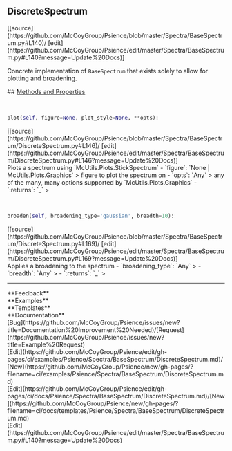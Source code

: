 ## <a id="Psience.Spectra.BaseSpectrum.DiscreteSpectrum">DiscreteSpectrum</a> 

<div class="docs-source-link" markdown="1">
[[source](https://github.com/McCoyGroup/Psience/blob/master/Spectra/BaseSpectrum.py#L140)/
[edit](https://github.com/McCoyGroup/Psience/edit/master/Spectra/BaseSpectrum.py#L140?message=Update%20Docs)]
</div>

Concrete implementation of `BaseSpectrum` that exists
solely to allow for plotting and broadening.







<div class="collapsible-section">
 <div class="collapsible-section collapsible-section-header" markdown="1">
## <a class="collapse-link" data-toggle="collapse" href="#methods" markdown="1"> Methods and Properties</a> <a class="float-right" data-toggle="collapse" href="#methods"><i class="fa fa-chevron-down"></i></a>
 </div>
 <div class="collapsible-section collapsible-section-body collapse show" id="methods" markdown="1">
 
<a id="Psience.Spectra.BaseSpectrum.DiscreteSpectrum.plot" class="docs-object-method">&nbsp;</a> 
```python
plot(self, figure=None, plot_style=None, **opts): 
```
<div class="docs-source-link" markdown="1">
[[source](https://github.com/McCoyGroup/Psience/blob/master/Spectra/BaseSpectrum/DiscreteSpectrum.py#L146)/
[edit](https://github.com/McCoyGroup/Psience/edit/master/Spectra/BaseSpectrum/DiscreteSpectrum.py#L146?message=Update%20Docs)]
</div>
Plots a spectrum using `McUtils.Plots.StickSpectrum`
  - `figure`: `None | McUtils.Plots.Graphics`
    > figure to plot the spectrum on
  - `opts`: `Any`
    > any of the many, many options supported by `McUtils.Plots.Graphics`
  - `:returns`: `_`
    >


<a id="Psience.Spectra.BaseSpectrum.DiscreteSpectrum.broaden" class="docs-object-method">&nbsp;</a> 
```python
broaden(self, broadening_type='gaussian', breadth=10): 
```
<div class="docs-source-link" markdown="1">
[[source](https://github.com/McCoyGroup/Psience/blob/master/Spectra/BaseSpectrum/DiscreteSpectrum.py#L169)/
[edit](https://github.com/McCoyGroup/Psience/edit/master/Spectra/BaseSpectrum/DiscreteSpectrum.py#L169?message=Update%20Docs)]
</div>
Applies a broadening to the spectrum
  - `broadening_type`: `Any`
    > 
  - `breadth`: `Any`
    > 
  - `:returns`: `_`
    >
 </div>
</div>












---


<div markdown="1" class="text-secondary">
<div class="container">
  <div class="row">
   <div class="col" markdown="1">
**Feedback**   
</div>
   <div class="col" markdown="1">
**Examples**   
</div>
   <div class="col" markdown="1">
**Templates**   
</div>
   <div class="col" markdown="1">
**Documentation**   
</div>
   <div class="col" markdown="1">
   
</div>
   <div class="col" markdown="1">
   
</div>
   <div class="col" markdown="1">
   
</div>
</div>
  <div class="row">
   <div class="col" markdown="1">
[Bug](https://github.com/McCoyGroup/Psience/issues/new?title=Documentation%20Improvement%20Needed)/[Request](https://github.com/McCoyGroup/Psience/issues/new?title=Example%20Request)   
</div>
   <div class="col" markdown="1">
[Edit](https://github.com/McCoyGroup/Psience/edit/gh-pages/ci/examples/Psience/Spectra/BaseSpectrum/DiscreteSpectrum.md)/[New](https://github.com/McCoyGroup/Psience/new/gh-pages/?filename=ci/examples/Psience/Spectra/BaseSpectrum/DiscreteSpectrum.md)   
</div>
   <div class="col" markdown="1">
[Edit](https://github.com/McCoyGroup/Psience/edit/gh-pages/ci/docs/Psience/Spectra/BaseSpectrum/DiscreteSpectrum.md)/[New](https://github.com/McCoyGroup/Psience/new/gh-pages/?filename=ci/docs/templates/Psience/Spectra/BaseSpectrum/DiscreteSpectrum.md)   
</div>
   <div class="col" markdown="1">
[Edit](https://github.com/McCoyGroup/Psience/edit/master/Spectra/BaseSpectrum.py#L140?message=Update%20Docs)   
</div>
   <div class="col" markdown="1">
   
</div>
   <div class="col" markdown="1">
   
</div>
   <div class="col" markdown="1">
   
</div>
</div>
</div>
</div>
